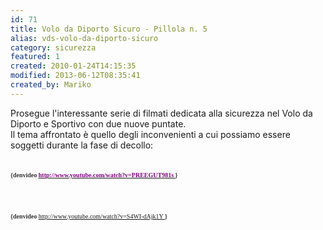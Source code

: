 ```yaml
---
id: 71
title: Volo da Diporto Sicuro - Pillola n. 5
alias: vds-volo-da-diporto-sicuro
category: sicurezza
featured: 1
created: 2010-01-24T14:15:35
modified: 2013-06-12T08:35:41
created_by: Mariko
---
```

<p>
 Prosegue l'interessante serie di filmati dedicata alla sicurezza nel Volo da Diporto e Sportivo con due nuove puntate.
 <br/>
 Il tema affrontato è quello degli inconvenienti a cui possiamo essere soggetti durante la fase di decollo:
 <br/>
 <br/>
 <br/>
 <span style="font-family: Tahoma; color: #333333; font-size: x-small;">
  <strong>
   {denvideo
  </strong>
  <a href="http://www.youtube.com/watch?v=PREEGUT981s">
   <strong>
    <span style="text-decoration: underline;">
     <span style="color: #800080;">
      http://www.youtube.com/watch?v=PREEGUT981s
     </span>
    </span>
   </strong>
  </a>
  <strong>
   }
   <br/>
  </strong>
  <br/>
  <br/>
  <br/>
  <br/>
  <br/>
  <span style="font-family: Tahoma; color: #333333; font-size: x-small;">
   <strong>
    {denvideo
   </strong>
  </span>
  <a href="http://www.youtube.com/watch?v=S4WI-dAjk1Y">
   http://www.youtube.com/watch?v=S4WI-dAjk1Y
  </a>
  <strong>
   }
  </strong>
  <br/>
  <br/>
  <br/>
  <br/>
 </span>
</p>
